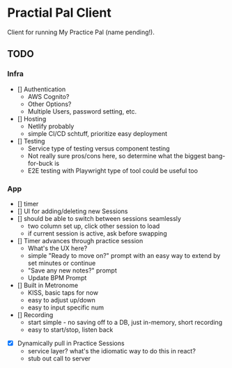 # Practial Pal Client

Client for running My Practice Pal (name pending!).

## TODO

### Infra

- [] Authentication
  - AWS Cognito?
  - Other Options?
  - Multiple Users, password setting, etc.
- [] Hosting
  - Netlify probably
  - simple CI/CD schtuff, prioritize easy deployment
- [] Testing
  - Service type of testing versus component testing
  - Not really sure pros/cons here, so determine what the biggest bang-for-buck is
  - E2E testing with Playwright type of tool could be useful too

### App

- [] timer
- [] UI for adding/deleting new Sessions
- [] should be able to switch between sessions seamlessly
  - two column set up, click other session to load
  - if current session is active, ask before swapping
- [] Timer advances through practice session
  - What's the UX here?
  - simple "Ready to move on?" prompt with an easy way to extend by set minutes or continue
  - "Save any new notes?" prompt
  - Update BPM Prompt
- [] Built in Metronome
  - KISS, basic taps for now
  - easy to adjust up/down
  - easy to input specific num
- [] Recording
  - start simple - no saving off to a DB, just in-memory, short recording
  - easy to start/stop, listen back
- [x] Dynamically pull in Practice Sessions
  - service layer? what's the idiomatic way to do this in react?
  - stub out call to server
